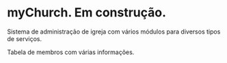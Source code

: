 # myChurch. Em construção.

Sistema de administração de igreja com vários módulos para diversos tipos de serviços.

Tabela de membros com várias informações.
